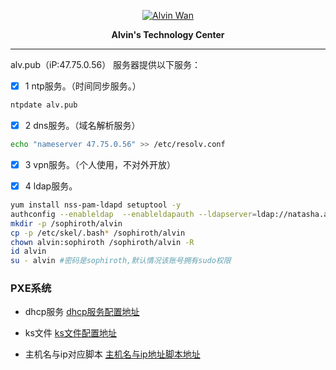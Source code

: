 
<p align='center'> <a href='https://github.com/alvinwancn' target="_blank"> <img src='https://github.com/AlvinWanCN/life-record/raw/master/images/etlucency.png' alt='Alvin Wan'></a></p>

<p stype=font-weight:bold; align=center > <b>Alvin's Technology Center</b></p>

---

alv.pub（iP:47.75.0.56） 服务器提供以下服务：

- [x] 1 ntp服务。（时间同步服务。）
```bash
ntpdate alv.pub
```
- [x] 2 dns服务。（域名解析服务）
```bash
echo "nameserver 47.75.0.56" >> /etc/resolv.conf
```
- [x] 3 vpn服务。（个人使用，不对外开放）

- [x] 4 ldap服务。
```bash
yum install nss-pam-ldapd setuptool -y
authconfig --enableldap  --enableldapauth --ldapserver=ldap://natasha.alv.pub --disableldaptls  --enablemkhomedir --ldapbasedn="dc=alv,dc=pub" --update
mkdir -p /sophiroth/alvin
cp -p /etc/skel/.bash* /sophiroth/alvin
chown alvin:sophiroth /sophiroth/alvin -R
id alvin
su - alvin #密码是sophiroth,默认情况该账号拥有sudo权限
```


### PXE系统

- dhcp服务
<a href=https://github.com/AlvinWanCN/TechnologyCenter/blob/master/linux/docs/network/dhcp/dhcpd.conf>dhcp服务配置地址</a>


- ks文件
<a href=https://github.com/AlvinWanCN/TechnologyCenter/blob/master/linux/docs/system/pxe/ks.cfg>ks文件配置地址</a>


- 主机名与ip对应脚本
<a href=https://github.com/AlvinWanCN/TechnologyCenter/blob/master/linux/docs/system/pxe/ks.cfg>主机名与ip地址脚本地址</a>
